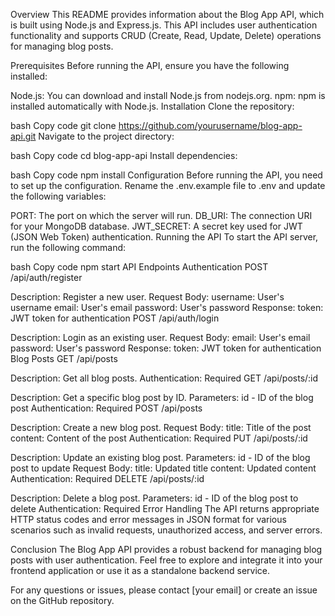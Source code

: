 Overview
This README provides information about the Blog App API, which is built using Node.js and Express.js. This API includes user authentication functionality and supports CRUD (Create, Read, Update, Delete) operations for managing blog posts.

Prerequisites
Before running the API, ensure you have the following installed:

Node.js: You can download and install Node.js from nodejs.org.
npm: npm is installed automatically with Node.js.
Installation
Clone the repository:

bash
Copy code
git clone https://github.com/yourusername/blog-app-api.git
Navigate to the project directory:

bash
Copy code
cd blog-app-api
Install dependencies:

bash
Copy code
npm install
Configuration
Before running the API, you need to set up the configuration. Rename the .env.example file to .env and update the following variables:

PORT: The port on which the server will run.
DB_URI: The connection URI for your MongoDB database.
JWT_SECRET: A secret key used for JWT (JSON Web Token) authentication.
Running the API
To start the API server, run the following command:

bash
Copy code
npm start
API Endpoints
Authentication
POST /api/auth/register

Description: Register a new user.
Request Body:
username: User's username
email: User's email
password: User's password
Response:
token: JWT token for authentication
POST /api/auth/login

Description: Login as an existing user.
Request Body:
email: User's email
password: User's password
Response:
token: JWT token for authentication
Blog Posts
GET /api/posts

Description: Get all blog posts.
Authentication: Required
GET /api/posts/:id

Description: Get a specific blog post by ID.
Parameters: id - ID of the blog post
Authentication: Required
POST /api/posts

Description: Create a new blog post.
Request Body:
title: Title of the post
content: Content of the post
Authentication: Required
PUT /api/posts/:id

Description: Update an existing blog post.
Parameters: id - ID of the blog post to update
Request Body:
title: Updated title
content: Updated content
Authentication: Required
DELETE /api/posts/:id

Description: Delete a blog post.
Parameters: id - ID of the blog post to delete
Authentication: Required
Error Handling
The API returns appropriate HTTP status codes and error messages in JSON format for various scenarios such as invalid requests, unauthorized access, and server errors.

Conclusion
The Blog App API provides a robust backend for managing blog posts with user authentication. Feel free to explore and integrate it into your frontend application or use it as a standalone backend service.

For any questions or issues, please contact [your email] or create an issue on the GitHub repository.





